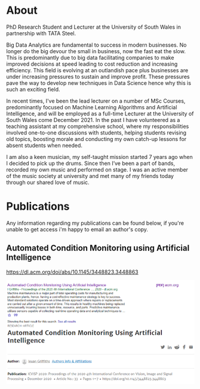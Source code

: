 # About

PhD Research Student and Lecturer at the University of South Wales in partnership with TATA Steel.

Big Data Analytics are fundamental to success in modern businesses. No longer do the big devour the small in business, now the fast eat the slow. This is predominantly due to big data facilitating companies to make improved decisions at speed leading to cost reduction and increasing efficiency. This field is evolving at an outlandish pace plus businesses are under increasing pressures to sustain and improve profit. These pressures pave the way to develop new techniques in Data Science hence why this is such an exciting field.

In recent times, I've been the lead lecturer on a number of MSc Courses, predominantly focused on Machine Learning Algorithms and Artificial Intelligence, and will be employed as a full-time Lecturer at the University of South Wales come December 2021. In the past I have volunteered as a teaching assistant at my comprehensive school, where my responsibilities involved one-to-one discussions with students, helping students revising old topics, boosting morale and conducting my own catch-up lessons for absent students when needed.

I am also a keen musician, my self-taught mission started 7 years ago when I decided to pick up the drums. Since then I’ve been a part of bands, recorded my own music and performed on stage. I was an active member of the music society at university and met many of my friends today through our shared love of music.



# Publications
Any information regarding my publications can be found below, if you're unable to get access i'm happy to email an author's copy.
## Automated Condition Monitoring using Artificial Intelligence
https://dl.acm.org/doi/abs/10.1145/3448823.3448863

![alt text](https://github.com/YantoPersonal/GitImages/blob/main/paper_img_2.png)
<!---
YantoPersonal/YantoPersonal is a ✨ special ✨ repository because its `README.md` (this file) appears on your GitHub profile.
You can click the Preview link to take a look at your changes.
--->
